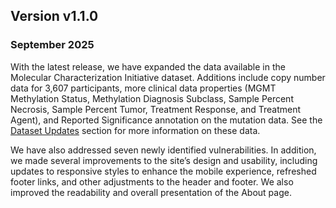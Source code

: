 ## Version v1.1.0
### September 2025 
With the latest release, we have expanded the data available in the Molecular Characterization Initiative dataset. Additions include copy number data for 3,607 participants, more clinical data properties (MGMT Methylation Status, Methylation Diagnosis Subclass, Sample Percent Necrosis, Sample Percent Tumor, Treatment Response, and Treatment Agent), and Reported Significance annotation on the mutation data. See the [Dataset Updates](dataset-updates) section for more information on these data. 

We have also addressed seven newly identified vulnerabilities. In addition, we made several improvements to the site’s design and usability, including updates to responsive styles to enhance the mobile experience, refreshed footer links, and other adjustments to the header and footer. We also improved the readability and overall presentation of the About page. 
